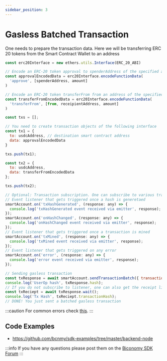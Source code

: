 ```yaml
---
sidebar_position: 3
---
```


# Gasless Batched Transaction

One needs to prepare the transaction data. Here we will be transferring ERC 20 tokens from the Smart Contract Wallet to an address

```js
const erc20Interface = new ethers.utils.Interface(ERC_20_ABI)

// Encode an ERC-20 token approval to spenderAddress of the specified amount
const approvalEncodedData = erc20Interface.encodeFunctionData(
  'approve', [spenderAddress, amount]
)

// Encode an ERC-20 token transferFrom from an address of the specified amount
const transferFromEncodedData = erc20Interface.encodeFunctionData(
  'transferFrom', [from, receipientAddress, amount]
)

const txs = [];

// You need to create transaction objects of the following interface
const tx1 = {
  to: usdcAddress, // destination smart contract address
  data: approvalEncodedData
}

txs.push(tx1);

const tx2 = {
  to: usdcAddress,
  data: transferFromEncodedData
};

txs.push(tx2);

// Optional: Transaction subscription. One can subscribe to various transaction states
// Event listener that gets triggered once a hash is generetaed
smartAccount.on('txHashGenerated', (response: any) => {
  console.log('txHashGenerated event received via emitter', response);
});
smartAccount.on('onHashChanged', (response: any) => {
  console.log('onHashChanged event received via emitter', response);
});
// Event listener that gets triggered once a transaction is mined
smartAccount.on('txMined', (response: any) => {
  console.log('txMined event received via emitter', response);
});
// Event listener that gets triggered on any error
smartAccount.on('error', (response: any) => {
  console.log('error event received via emitter', response);
});

// Sending gasless transaction
const txResponse = await smartAccount.sendTransactionBatch({ transactions: txs });
console.log('UserOp hash', txResponse.hash);
// If you do not subscribe to listener, one can also get the receipt like shown below
const txReciept = await txResponse.wait();
console.log('Tx Hash', txReciept.transactionHash);
// DONE! You just sent a batched gasless transaction
```

:::caution
For common errors check [this](https://docs.biconomy.io/references/common-errors).
:::

## Code Examples

- https://github.com/bcnmy/sdk-examples/tree/master/backend-node

:::info
If you have any questions please post them on the [Biconomy SDK Forum](https://forum.biconomy.io/)
:::
